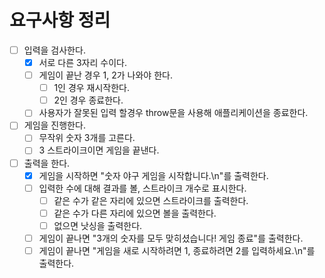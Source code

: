 # 요구사항 정리

- [ ] 입력을 검사한다.
  - [x] 서로 다른 3자리 수이다.
  - [ ] 게임이 끝난 경우 1, 2가 나와야 한다.
    - [ ] 1인 경우 재시작한다.
    - [ ] 2인 경우 종료한다.
  - [ ] 사용자가 잘못된 입력 할경우 throw문을 사용해 애플리케이션을 종료한다.
- [ ] 게임을 진행한다.
  - [ ] 무작위 숫자 3개를 고른다.
  - [ ] 3 스트라이크이면 게임을 끝낸다.
- [ ] 출력을 한다.
  - [x] 게임을 시작하면 "숫자 야구 게임을 시작합니다.\n"를 출력한다.
  - [ ] 입력한 수에 대해 결과를 볼, 스트라이크 개수로 표시한다.
    - [ ] 같은 수가 같은 자리에 있으면 스트라이크를 출력한다.
    - [ ] 같은 수가 다른 자리에 있으면 볼을 출력한다.
    - [ ] 없으면 낫싱을 출력한다.
  - [ ] 게임이 끝나면 "3개의 숫자를 모두 맞히셨습니다! 게임 종료"를 출력한다.
  - [ ] 게임이 끝나면 "게임을 새로 시작하려면 1, 종료하려면 2를 입력하세요.\n"를 출력한다.
